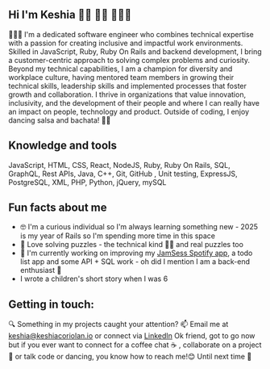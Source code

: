 ## Hi I'm Keshia 👋🏽 💃🏽 👩🏽‍💻

<!--
**keshiacor/keshiacor** is a ✨ _special_ ✨ repository because its `README.md` (this file) appears on your GitHub profile.
-->

👩🏽‍💻 I'm a dedicated software engineer who combines technical expertise with a passion for creating inclusive and impactful work environments. Skilled in JavaScript, Ruby, Ruby On Rails and backend development, I bring a customer-centric approach to solving complex problems and curiosity. Beyond my technical capabilities, I am a champion for diversity and workplace culture, having mentored team  members in growing their technical skills,  leadership skills and implemented processes that foster growth and collaboration. I thrive in organizations that value innovation, inclusivity, and the development of their people and where I can really have an impact on people, technology and product. Outside of coding, I enjoy dancing salsa and bachata! 💃🏽

## Knowledge and tools
JavaScript, HTML, CSS, React, NodeJS, Ruby, Ruby On Rails, SQL, GraphQL, Rest APIs, Java, C++, Git, GitHub , Unit testing, ExpressJS, PostgreSQL, XML, PHP, Python, jQuery, mySQL

## Fun facts about me
-  🤓 I'm a curious individual so I'm always learning something new - 2025 is my year of Rails so I'm spending more time in this space
-  🧩 Love solving puzzles - the technical kind 🕵️‍♀️ and real puzzles too
- 🔭 I'm currently working on improving my [JamSess Spotify app](https://jamsess.netlify.app/), a todo list app and some API + SQL work - oh did I mention I am a back-end enthusiast 🤩
-  I wrote a children's short story when I was 6

## Getting in touch: 
🔍 Something in my projects caught your attention? 📫 Email me at keshia@keshiacoriolan.io or connect via [LinkedIn](https://www.linkedin.com/in/keshia-coriolan/) 
Ok friend, got to go now but if you ever want to connect for a coffee chat ☕ , collaborate on a project 🤝 or talk code or dancing, you know how to reach me!😊 Until next time 🫡

